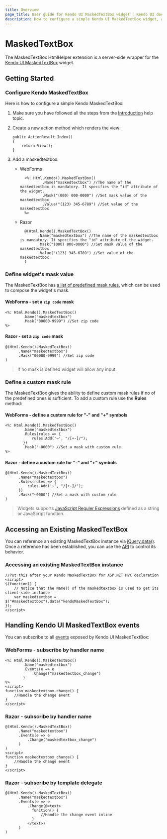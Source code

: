 ```yaml
---
title: Overview
page_title: User guide for Kendo UI MaskedTextBox widget | Kendo UI documentation
description: How to configure a simple Kendo UI MaskedTextBox widget, add MaskedTextBox, handle events to control widget's behavior.
---
```


# MaskedTextBox

The MaskedTextBox HtmlHelper extension is a server-side wrapper for the [Kendo UI MaskedTextBox](/api/web/maskedtextbox) widget.

## Getting Started

### Configure Kendo MaskedTextBox

Here is how to configure a simple Kendo MaskedTextBox:

1.  Make sure you have followed all the steps from the [Introduction](/getting-started/using-kendo-with/aspnet-mvc/introduction) help topic.

2.  Create a new action method which renders the view:

        public ActionResult Index()
        {
            return View();
        }
3.  Add a maskedtextbox:
    - WebForms

            <%: Html.Kendo().MaskedTextBox()
                    .Name("maskedtextbox") //The name of the maskedtextbox is mandatory. It specifies the "id" attribute of the widget.
                    .Mask("(000) 000-0000") //Set mask value of the maskedtextbox
                    .Value("(123) 345-6789") //Set value of the maskedtextbox
            %>
    - Razor

            @(Html.Kendo().MaskedTextBox()
                  .Name("maskedtextbox") //The name of the maskedtextbox is mandatory. It specifies the "id" attribute of the widget.
                  .Mask("(000) 000-0000") //Set mask value of the maskedtextbox
                  .Value("(123) 345-6789") //Set value of the maskedtextbox
            )

### Define widget's mask value

The MaskedTextBox has [a list of predefined mask rules](/getting-started/web/maskedtextbox/overview#predefined-mask-rules),
which can be used to compose the widget's mask.

#### WebForms - set a `zip code` mask

    <%: Html.Kendo().MaskedTextBox()
            .Name("maskedtextbox")
            .Mask("00000-9999") //Set zip code
    %>

#### Razor - set a `zip code` mask

    @(Html.Kendo().MaskedTextBox()
          .Name("maskedtextbox")
          .Mask("00000-9999") //Set zip code
    )

> If no mask is defined widget will allow any input.

### Define a custom mask rule

The MaskedTextBox gives the ability to define custom mask rules if no of the predefined ones is sufficient.
To add a custom rule use the **Rules** method:

#### WebForms - define a custom rule for "-" and "+" symbols

    <%: Html.Kendo().MaskedTextBox()
            .Name("maskedtextbox")
            .Rules(rules => {
                rules.Add('~', "/[+-]/");
            })
            .Mask("~0000") //Set a mask with custom rule
    %>

#### Razor - define a custom rule for "-" and "+" symbols

    @(Html.Kendo().MaskedTextBox()
          .Name("maskedtextbox")
          .Rules(rules => {
              rules.Add('~', "/[+-]/");
          })
          .Mask("~0000") //Set a mask with custom rule
    )

> Widgets supports [JavaScript Reguler Expressions](https://developer.mozilla.org/en-US/docs/Web/JavaScript/Guide/Regular_Expressions)
defined as a string or JavaScript function.

## Accessing an Existing MaskedTextBox

You can reference an existing MaskedTextBox instance via [jQuery.data()](http://api.jquery.com/jQuery.data/).
Once a reference has been established, you can use the [API](/api/web/maskedtextbox#methods) to control its behavior.


### Accessing an existing MaskedTextBox instance

    //Put this after your Kendo MaskedTextBox for ASP.NET MVC declaration
    <script>
    $(function() {
        // Notice that the Name() of the maskedtextbox is used to get its client-side instance
        var maskedtextbox = $("#maskedtextbox").data("kendoMaskedTextBox");
    });
    </script>


## Handling Kendo UI MaskedTextBox events

You can subscribe to all [events](/api/web/maskedtextbox#events) exposed by Kendo UI MaskedTextBox:

### WebForms - subscribe by handler name

    <%: Html.Kendo().MaskedTextBox()
            .Name("maskedtextbox")
            .Events(e => e
                .Change("maskedtextbox_change")
            )
    %>
    <script>
    function maskedtextbox_change() {
        //Handle the change event
    }
    </script>


### Razor - subscribe by handler name

    @(Html.Kendo().MaskedTextBox()
          .Name("maskedtextbox")
          .Events(e => e
              .Change("maskedtextbox_change")
          )
    )
    <script>
    function maskedtextbox_change() {
        //Handle the change event
    }
    </script>


### Razor - subscribe by template delegate

    @(Html.Kendo().MaskedTextBox()
          .Name("maskedtextbox")
          .Events(e => e
              .Change(@<text>
                function() {
                    //Handle the change event inline
                }
              </text>)
          )
    )

